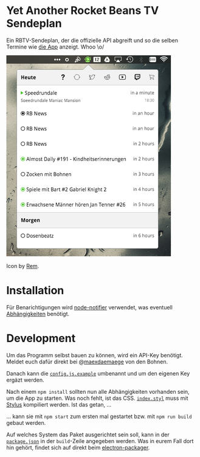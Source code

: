 # Yet Another Rocket Beans TV Sendeplan

Ein RBTV-Sendeplan, der die offizielle API abgreift und so die selben Termine wie [die App](https://play.google.com/store/apps/details?id=tv.rocketbeans.pocketbeans) anzeigt. Whoo \o/

![Screenshot](/screen.png?raw=true)

Icon by [Rem](https://github.com/remhume).

# Installation

Für Benarichtigungen wird [node-notifier](https://github.com/mikaelbr/node-notifier) verwendet, was eventuell [Abhängigkeiten](https://github.com/mikaelbr/node-notifier#requirements) benötigt.

# Development

Um das Programm selbst bauen zu können, wird ein API-Key benötigt. Meldet euch dafür direkt bei @[maexdaemaege](https://twitter.com/maexdaemaege) von den Bohnen.

Danach kann die [`config.js.example`](https://github.com/BakeRolls/yarbs/blob/master/config.js.example) umbenannt und um den eigenen Key ergäzt werden.

Nach einem `npm install` sollten nun alle Abhängigkeiten vorhanden sein, um die App zu starten. Was noch fehlt, ist das CSS. [`index.styl`](https://github.com/BakeRolls/yarbs/blob/master/www/assets/css/index.styl) muss mit [Stylus](https://learnboost.github.io/stylus/) kompiliert werden. Ist das getan, ...

... kann sie mit `npm start` zum ersten mal gestartet bzw. mit `npm run build` gebaut werden.

Auf welches System das Paket ausgerichtet sein soll, kann in der [`package.json`](https://github.com/BakeRolls/yarbs/blob/master/package.json) in der `build`-Zeile angegeben werden. Was in eurem Fall dort hin gehört, findet sich auf direkt beim [electron-packager](https://github.com/maxogden/electron-packager).
